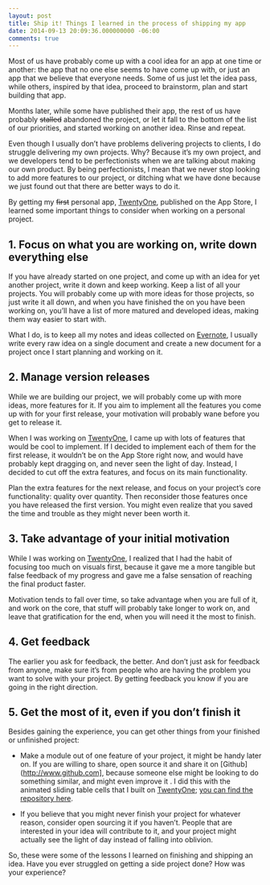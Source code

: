 ```yaml
---
layout: post
title: Ship it! Things I learned in the process of shipping my app
date: 2014-09-13 20:09:36.000000000 -06:00
comments: true
---
```








Most of us have  probably come up with a cool idea for an app at one time or another: the app that no one else seems to have come up with, or just an app that we believe that everyone needs. Some of us just let the idea pass, while others, inspired by that idea, proceed to brainstorm, plan and start building that app.

Months later, while some have published their app, the rest of us have probably ~~stalled~~ abandoned the project, or let it fall to the bottom of the list of our priorities, and started working on another idea. Rinse and repeat.

Even though I usually don’t have problems delivering projects to clients, I do struggle delivering my own projects. Why? Because it’s my own project, and we developers tend to be perfectionists when we are talking about making our own product. By being perfectionists, I mean that we never stop looking to add more features to our project, or ditching what we have done because we just found out that there are better ways to do it.

By getting my ~~first~~ personal app, [TwentyOne](https://itunes.apple.com/us/app/twenty-one-form-new-habits/id903695313?mt=8), published on the App Store, I learned some important things to consider when working on a personal project.

<!-- more -->

## 1. Focus on what you are working on, write down everything else ##
If you have already started on one project, and come up with an idea for yet another project, write it down and keep working. Keep a list of all your projects. You will probably come up with more ideas for those projects, so just write it all down, and when you have finished the on you have been working on, you’ll have a list of more matured and developed ideas, making them way easier to start with.  

What I do, is to keep all my notes and ideas collected on [Evernote](http://www.evernote.com), I usually write every raw idea on a single document and create a new document for a project once I start planning and working on it.

## 2. Manage version releases ##
While we are building our project, we will probably come up with more ideas, more features for it. If you aim to implement all the features you come up with for your first release, your motivation will probably wane before you get to release it.

When I was working on  [TwentyOne](https://itunes.apple.com/us/app/twenty-one-form-new-habits/id903695313?mt=8), I came up with lots of features that would be cool to implement. If I decided to implement each of them for the first release, it wouldn’t be on the App Store right now, and would have probably kept dragging on, and never seen the light of day. Instead, I decided to cut off the extra features, and focus on its main functionality.

Plan the extra features for the next release, and focus on your project’s core functionality: quality over quantity. Then reconsider those features once you have released the first version. You might even realize that you saved the time and trouble as they might never been worth it.

## 3. Take advantage of your initial motivation ##
While I was working on [TwentyOne](https://itunes.apple.com/us/app/twenty-one-form-new-habits/id903695313?mt=8), I realized that I had the habit of focusing too much on visuals first, because it gave me a more tangible but false feedback of my progress and gave me a false sensation of reaching the final product faster.

Motivation tends to fall over time, so take advantage when you are full of it, and work on the core, that stuff will probably take longer to work on, and leave that gratification for the end, when you will need it the most to finish.

## 4. Get feedback ##
The earlier you ask for feedback, the better. And don’t just ask for feedback from anyone, make sure it’s from people who are having the problem you want to solve with your project. By getting feedback you know if you are going in the right direction.

## 5. Get the most of it, even if you don’t finish it ##
Besides gaining the experience, you can get other things from your finished or unfinished project:

* Make a module out of one feature of your project, it might be handy later on. If you are willing to share, open source it and share it on [Github](http://www.github.com], because someone else might be looking to do something similar, and might even improve it . I did this with the animated sliding table cells that I built on [TwentyOne](https://itunes.apple.com/us/app/twenty-one-form-new-habits/id903695313?mt=8); [you can find the repository here](https://github.com/deivuh/DHSlidingCell).

* If you believe that you might never finish your project for whatever reason, consider open sourcing it if you haven’t. People that are interested in your idea will contribute to it, and your project might actually see the light of day instead of falling into oblivion.




So, these were some of the lessons I learned on finishing and shipping an idea. Have you ever struggled on getting a side project done? How was your experience?
